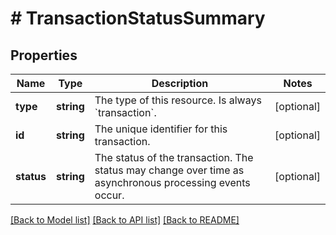 # # TransactionStatusSummary

## Properties

Name | Type | Description | Notes
------------ | ------------- | ------------- | -------------
**type** | **string** | The type of this resource. Is always &#x60;transaction&#x60;. | [optional]
**id** | **string** | The unique identifier for this transaction. | [optional]
**status** | **string** | The status of the transaction. The status may change over time as asynchronous processing events occur. | [optional]

[[Back to Model list]](../../README.md#models) [[Back to API list]](../../README.md#endpoints) [[Back to README]](../../README.md)
